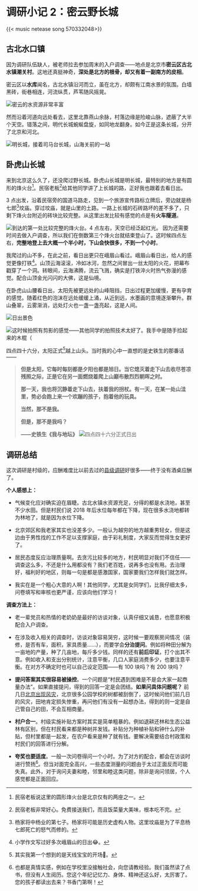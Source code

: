 #  调研小记 2：密云野长城


{{< music netease song 570332048>}} 

## 古北水口镇

因为调研队伍缺人，被老师拉去参加周末的入户调查——地点是北京市**密云区古北水镇潮关村**。这地还真挺神奇，**深处是北方的根骨，却又有着一副南方的皮相**。

密云区以**水库**闻名，古北水镇沿河而立，虽在北方，却颇有江南水景的氛围。白墙黑砖，街巷相连，河流纵贯，芦苇随风摇晃。

![密云的水资源非常丰富](/img/调研小记：夜爬夜长城.zh-cn-20240604180224472.webp)

然而沿着河道向远处看去，这里北靠燕山余脉，村落边缘是险峻山脉，遮蔽了大半个天空。错落之间，明代长城蜿蜒盘旋，如同地龙翻身。如今正是这条长城，分开了北京和河北。

![明长城，接着司马台长城，山海关前的一站](/img/调研小记：夜爬夜长城.zh-cn-20240604175519923.webp)
## 卧虎山长城

来到北京这么久了，还没爬过野长城。卧虎山长城是明长城，最特别的地方是有圆形的烽火台[^2]。民宿老板[^6]给其他同学讲了上长城的路，正好我也跟着去看日出。

3 点出发，沿着民宿旁的国道马路走，见到一个旅游宣传路标立牌后，旁边就是杨七郎[^1]坟庙。穿过坟庙，就是山里的土路。一路上长城的石砖路坏的差不多了，只剩下烽火台附近的砖块比较完整。从这里出发比较有感觉的点是有**火车隧道**。

![到达的第一处比较完整的烽火台。4 点左右，天空已经泛起红光。](/img/调研小记：夜爬夜长城.zh-cn-20240604183110163.webp)
因为还需要时间去做入户调查，所以我们在倒数第三个烽火台就结束登山了。这时候四点左右，**完整地登上去大概一个半小时，下山会快很多，不到一个小时**。

我爬过的山不多，在此之前，看日出更只在峨眉山看过。峨眉山看日出，给人的感觉更像打铁[^3]。山顶云海滚滚，冷如冰河，忽然之间冒出一丝太阳的火花，把幕布戳穿了一个洞。转眼间，云海沸腾，流云飞溅，确实是打铁淬火时热气弥漫的感觉。配合山顶金光闪闪的大佛，这是仙境。

在卧虎山山腰看日出，太阳先被更远处的山峰阻挡，日出过程更加缓慢，更有孕育的感觉。随着红色的泡沫在远处缓缓上涌，从近到远，水墨画的意境逐渐攀升。群山叠翠，云雾渐消，远处灯火也一盏一盏亮起，这是人间。

![日出景色](/img/调研小记：夜爬夜长城.zh-cn-20240604184122676.webp)

![这时候拍照有剪影的感觉——其他同学的拍照技术太好了。我手中是随手捡起来的木棍（](/img/调研小记：夜爬夜长城.zh-cn-20240604184027113.webp)

四点四十六分，太阳正式[^4]越上山头。当时我的心中一直想的是史铁生的那番话——

> **但是太阳，它每时每刻都是夕阳也都是旭日。当它熄灭着走下山去收尽苍凉残照之际，正是它在另一面燃烧着爬上山巅布散烈烈朝晖之时。**
> 
> **那一天，我也将沉静着走下山去，扶着我的拐杖。有一天，在某一处山洼里，势必会跑上来一个欢蹦的孩子，抱着他的玩具。**
> 
> **当然，那不是我。**
> 
> **但是，那不是我吗？**
> 
> **——史铁生《我与地坛》**
> ![四点四十六分正式日出](/img/调研小记：夜爬夜长城.zh-cn-20240604184001951.webp)

## 调研总结

这次调研是村级的，应酬难度比以前去过的[县级调研](https://blog.huaxiangshan.com/zh-cn/posts/ynzt/)好很多——终于没有酒桌应酬了。

**个人感想上：**

- 气候变化应对确实迫在眉睫。古北水镇水资源充足，分得的都是水浇地，甚至不少水田。但是村民们说 2018 年后水位每年都在下降，现在很多水浇地都转为林地了，就是因为水位下降。

- 北京郊区和我老家其实也没差多少。一般认为越穷的地方越重男轻女，但是这边由于男性找的工作不足以支撑家庭，由于彩礼制度，大家反而觉得生女更好了。

- 居民态度反应治理质量啊。去贪污比较多的地方，村民明显对我们不信任——调查这么多，不还是什么用都没有？我们老百姓，说再多也没有用。去治理好，福利好的地区，则每一句是都是感激国家，国家要我们怎样我们就怎样。
- 我实在是一个粗心大意的人啊！其他同学，尤其是女同学们，比我仔细太多，问卷填写和审核也更严谨，应该向他们学习！

**调查方法上：**

- 老一辈党员和热情的老奶奶是最好的访谈对象，认真仔细又诚恳，也愿意积极配合入户调查。

- 在涉及收入相关的调查时，访谈对象容易哭穷，这时候一要观察房间情况（装修，是否有车，面积，家具质量......），而要学会**分治提问**。例如将种田分解为一亩地的产量，种了几亩地，每斤多少钱。同样的还有**前后印证**，打个出其不意。例如收入和支出分别统计，注意平衡，几口人家庭消费多少，也要注意平衡。在对方不确定时也可以自己设定范围——有 100 块吗？有 200 块吗？

- **提问答案其实很容易被操控**。一个问题是“村民遇到困难是不是会大家一起商量办法”。如果直接提问，得到的回答一定是会团结。**如果问具体问题呢？** 前几日[北京出现风灾](https://www.beijing.gov.cn/ywdt/yaowen/202405/t20240531_3700070.html)，北京很多公园学校的树都被刮倒了，这时候问他们前几日的风灾，田地肯定损失惨重，再问他们有没有一起想办法，得到的则一定是自己管自己的田，不会互相商量。

- **村户合一**。村级实施补贴方案时其实是简单粗暴的。例如退耕还林和生态公益林有区别，但在村民看来都是种树并发钱。补贴分为种植补贴和钟什么的补贴，但村里都是一起发，在农户看来是种了就有钱。要解决需要结合村政策和村民们的回答进行分解。
- **夸奖也要适度**。一般一次问卷得问一个小时。为了对方的配合，都会在访谈时进行赞扬[^5]。但当对面完全高兴，一些态度测量的问题由于太过正面反而可能失真。此外，对于询问夫妻和睦，邻里和睦这类问题，除非是询问领居，个人感觉都是正面回应。


[^1]: 杨家将中杨业的第七子。杨家将可能是历史虚构人物。这里坟庙是为了平息杨七郎死亡的怒气而修的。
[^2]: 民宿老板说这里的圆形烽火台是北京仅有的两座之一。
[^3]: 小学作文写过好多次峨眉山的日出😂。
[^4]: 其实我第一个想到的是天线宝宝的开场🤪。
[^5]: 也都是真情实感，例如在学校里没接触社会，向您请教经验。我们虽然读了点书，但没有人生阅历。您这个年纪记忆力、身体、精神还这么好，太厉害了。您的孩子都读出去来？书香门第啊！
[^6]: 民宿老板非常好心。免费接送我们，而且饭菜量大美味，根本吃不完。
